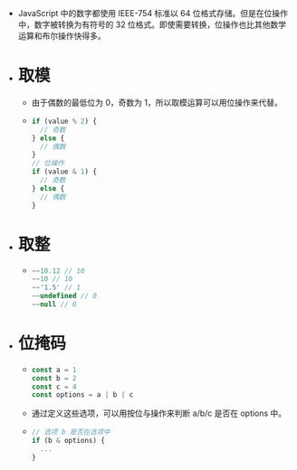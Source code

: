 - JavaScript 中的数字都使用 IEEE-754 标准以 64 位格式存储。但是在位操作中，数字被转换为有符号的 32 位格式。即使需要转换，位操作也比其他数学运算和布尔操作快得多。
- # 取模
	- 由于偶数的最低位为 0，奇数为 1，所以取模运算可以用位操作来代替。
	- ```js
	  if (value % 2) {
	  	// 奇数
	  } else {
	  	// 偶数 
	  }
	  // 位操作
	  if (value & 1) {
	  	// 奇数
	  } else {
	  	// 偶数
	  }
	  ```
- # 取整
	- ```js
	  ~~10.12 // 10
	  ~~10 // 10
	  ~~'1.5' // 1
	  ~~undefined // 0
	  ~~null // 0
	  
	  ```
- # 位掩码
	- ```js
	  const a = 1
	  const b = 2
	  const c = 4
	  const options = a | b | c
	  ```
	- 通过定义这些选项，可以用按位与操作来判断 a/b/c 是否在 options 中。
	- ```js
	  // 选项 b 是否在选项中
	  if (b & options) {
	  	...
	  }
	  ```